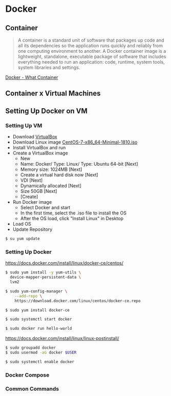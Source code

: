 

# Docker

## Container

>A container is a standard unit of software that packages up code and all its dependencies so the application runs quickly and reliably from one computing environment to another. A Docker container image is a lightweight, standalone, executable package of software that includes everything needed to run an application: code, runtime, system tools, system libraries and settings.

[Docker - What Container](https://www.docker.com/resources/what-container)

## Container x Virtual Machines

## Setting Up Docker on VM

### Setting Up VM

- Download [VirtualBox](https://www.virtualbox.org/wiki/Downloads)
- Download Linux image [CentOS-7-x86_64-Minimal-1810.iso](http://isoredirect.centos.org/centos/7/isos/x86_64/CentOS-7-x86_64-Minimal-1810.iso)
- Install VirtualBox and run
- Create a VirtualBox image
    - New
    - Name: Docker/ Type: Linux/ Type: Ubuntu 64-bit [Next]
    - Memory size: 1024MB [Next]
    - Create a virtual hard disk now [Next]
    - VDI [Next]
    - Dynamically allocated [Next]
    - Size 50GB [Next]
    - [Create]
- Run Docker image
    -  Select Docker and start
    -  In the first time, select the .iso file to install the OS
    -  After the OS load, click "Install Linux" in Desktop
- Load OS
- Update Repository
```sh
$ su yum update
```

### Setting Up Docker
https://docs.docker.com/install/linux/docker-ce/centos/

```sh
$ sudo yum install -y yum-utils \
  device-mapper-persistent-data \
  lvm2
```
```sh
$ sudo yum-config-manager \
    --add-repo \
    https://download.docker.com/linux/centos/docker-ce.repo
```
```sh
$ sudo yum install docker-ce
```
```sh
$ sudo systemctl start docker
```
```sh
$ sudo docker run hello-world
```

https://docs.docker.com/install/linux/linux-postinstall/

```sh
$ sudo groupadd docker
$ sudo usermod -aG docker $USER
```
```sh
$ sudo systemctl enable docker
```
### Docker Compose
### Common Commands
